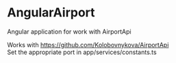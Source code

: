 # AngularAirport
Angular application for work with AirportApi

Works with https://github.com/Kolobovnykova/AirportApi <br />
Set the appropriate port in app/services/constants.ts
